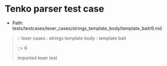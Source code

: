 # Tenko parser test case

- Path: tests/testcases/lexer_cases/strings_template_body/template_bait/6.md

> :: lexer cases : strings template body : template bait
>
> ::> 6
>
> Imported lexer test
>
> <template body> dollar baiting eol/eof

## Input

`````js
`${"-->"} aaa $
`````

## Output

_Note: the whole output block is auto-generated. Manual changes will be overwritten!_

Below follow outputs in five parsing modes: sloppy, sloppy+annexb, strict script, module, module+annexb.

Note that the output parts are auto-generated by the test runner to reflect actual result.

### Sloppy mode

Parsed with script goal and as if the code did not start with strict mode header.

`````
throws: Lexer error!
    Unclosed template string

start@1:0, error@1:8
╔══╦════════════════
 1 ║ `${"-->"} aaa $
   ║         ^^^^^^^------- error
╚══╩════════════════

`````

### Strict mode

Parsed with script goal but as if it was starting with `"use strict"` at the top.

_Output same as sloppy mode._

### Module goal

Parsed with the module goal.

_Output same as sloppy mode._

### Sloppy mode with AnnexB

Parsed with script goal with AnnexB rules enabled and as if the code did not start with strict mode header.

_Output same as sloppy mode._

### Module goal with AnnexB

Parsed with the module goal with AnnexB rules enabled.

_Output same as sloppy mode._
